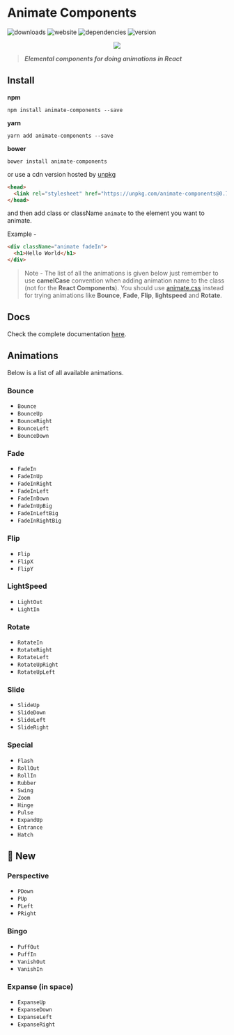 # Animate Components
![downloads](https://img.shields.io/badge/downloads-3k-brightgreen.svg)
![website](https://img.shields.io/website-up-down-green-red/http/shields.io.svg?maxAge=2592000)
![dependencies](https://img.shields.io/versioneye/d/ruby/rails.svg?maxAge=2592000)
![version](https://img.shields.io/badge/animate--components-0.8.0-brightgreen.svg)

<p align="center">
	<img src="https://i.gyazo.com/64801677fb24b4492eb0b90870ead297.gif" />
</p>

> ***Elemental components for doing animations in React***

## Install

**npm**

```
npm install animate-components --save
```

**yarn**

```
yarn add animate-components --save
```

**bower**

```
bower install animate-components
```

or use a cdn version hosted by [unpkg](https://unpkg.com/#/)

```html
<head>
  <link rel="stylesheet" href="https://unpkg.com/animate-components@0.7.2/css/animate-components.min.css">
</head>
```
and then add class or className `animate` to the element you want to animate. 

Example - 

```html
<div className="animate fadeIn">
  <h1>Hello World</h1>
</div>
```

> Note - The list of all the animations is given below just remember to use **camelCase** convention when adding animation name to the class (not for the **React Components**). You should use [animate.css](https://daneden.github.io/animate.css/) instead for trying animations like **Bounce**, **Fade**, **Flip**, **lightspeed** and **Rotate**.

## Docs
Check the complete documentation [here](./docs).

## Animations

Below is a list of all available animations.

### Bounce

* `Bounce`
* `BounceUp`
* `BounceRight`
* `BounceLeft`
* `BounceDown`

### Fade

* `FadeIn`
* `FadeInUp`
* `FadeInRight`
* `FadeInLeft`
* `FadeInDown`
* `FadeInUpBig`
* `FadeInLeftBig`
* `FadeInRightBig`

### Flip

* `Flip`
* `FlipX`
* `FlipY`

### LightSpeed

* `LightOut`
* `LightIn`

### Rotate

* `RotateIn`
* `RotateRight`
* `RotateLeft`
* `RotateUpRight`
* `RotateUpLeft`

### Slide

* `SlideUp`
* `SlideDown`
* `SlideLeft`
* `SlideRight`

### Special

* `Flash`
* `RollOut`
* `RollIn`
* `Rubber`
* `Swing`
* `Zoom`
* `Hinge`
* `Pulse`
* `ExpandUp`
* `Entrance`
* `Hatch`

## 🚀 New
### Perspective

* `PDown`
* `PUp` 
* `PLeft`
* `PRight`

### Bingo

* `PuffOut`
* `PuffIn`
* `VanishOut`
* `VanishIn`

### Expanse (in space)

* `ExpanseUp`
* `ExpanseDown`
* `ExpanseLeft`
* `ExpanseRight`
